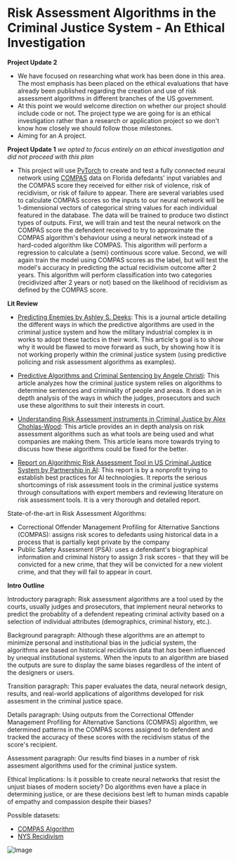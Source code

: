 
# Risk Assessment Algorithms in the Criminal Justice System - An Ethical Investigation

**Project Update 2**

- We have focused on researching what work has been done in this area. The most emphasis has been placed on the ethical evaluations that have already been published regarding the creation and use of risk assessment algorithms in different branches of the US government.
- At this point we would welcome direction on whether our project should include code or not. The project type we are going for is an ethical investigation rather than a research or application project so we don't know how closely we should follow those milestones.
- Aiming for an A project.

**Project Update 1**
*we opted to focus entirely on an ethical investigation and did not proceed with this plan*

- This project will use [PyTorch](https://pytorch.org/) to create and test a fully connected neural network using [COMPAS](https://www.kaggle.com/danofer/compass?select=compas-scores-raw.csv) data on Florida defedants' input variables and the COMPAS score they received for either risk of violence, risk of recidivism, or risk of failure to appear. There are several variables used to calculate COMPAS scores so the inputs to our neural network will be 1-dimensional vectors of categorical string values for each individual featured in the database. The data will be trained to produce two distinct types of outputs. First, we will train and test the neural network on the COMPAS score the defendent received to try to approximate the COMPAS algorithm's behaviour using a neural network instead of a hard-coded algorithm like COMPAS. This algorithm will perform a regression to calculate a (semi) continuous score value. Second, we will again train the model using COMPAS scores as the label, but will test the model's accuracy in predicting the actual recidivism outcome after 2 years. This algorithm will perform classification into two categories (recidivized after 2 years or not) based on the likelihood of recidivism as defined by the COMPAS score.



**Lit Review**

- [Predicting Enemies by Ashley S. Deeks](https://www.jstor.org/stable/j.ctvw04b7q.14): This is a journal article detailing the different ways in which the predictive algorithms are used in the criminal justice system and how the military industrial complex is in works to adopt these tactics in their work. This article's goal is to show why it would be flawed to move forward as such, by showing how it is not working properly within the criminal justice system (using predictive policing and risk assessment algorithms as examples).

- [Predictive Algorithms and Criminal Sentencing by Angele Christi](https://www.jstor.org/stable/j.ctvw04b7q.14): This article analyzes how the criminal justice system relies on algorithms to determine sentences and criminality of people and areas. It does an in depth analysis of the ways in which the judges, prosecutors and such use these algorithms to suit their interests in court.

- [Understanding Risk Assessment instruments in Criminal Justice by Alex Chohlas-Wood](https://www.brookings.edu/research/understanding-risk-assessment-instruments-in-criminal-justice/#:~:text=One%20class%20of%20algorithmic%20tools,an%20individual%20before%20their%20trial): This article provides an in depth analysis on risk assessment algorithms such as what tools are being used and what companies are making them. This article leans more towards trying to discuss how these algorithms could be fixed for the better.

- [Report on Algorithmic Risk Assessment Tool in US Criminal Justice System by Partnership in AI](https://www.partnershiponai.org/report-on-machine-learning-in-risk-assessment-tools-in-the-u-s-criminal-justice-system/): This report is by a nonprofit trying to establish best practices for AI technologies. It reports the serious shortcomings of risk assessment tools in the criminal justice systems through consultations with expert members and reviewing literature on risk assessment tools. It is a very thorough and detailed report.


State-of-the-art in Risk Assessment Algorithms: 

- Correctional Offender Management Profiling for Alternative Sanctions (COMPAS): assigns risk scores to defedants using historical data in a process that is partially kept private by the company
- Public Safety Assessment (PSA): uses a defendant's biographical information and criminal history to assign 3 risk scores - that they will be convicted for a new crime, that they will be convicted for a new violent crime, and that they will fail to appear in court.


**Intro Outline**

Introductory paragraph: Risk assessment algorithms are a tool used by the courts, usually judges and prosecutors, that implement neural networks to predict the probablity of a defendent repeating criminal activity based on a selection of individual attributes (demographics, criminal history, etc.).

Background paragraph: Although these algorithms are an attempt to minimize personal and institutional bias in the judicial system, the algorithms are based on historical recidivism data that *has* been influenced by unequal institutional systems. When the inputs to an algorithm are biased the outputs are sure to display the same biases regardless of the intent of the designers or users.
        
Transition paragraph: This paper evaluates the data, neural network design, results, and real-world applications of algorithms developed for risk assesment in the criminal justice space.
        
Details paragraph: Using outputs from the Correctional Offender Management Profiling for Alternative Sanctions (COMPAS) algorithm, we determined patterns in the COMPAS scores assigned to defendent and tracked the accuracy of these scores with the recidivism status of the score's recipient.

Assessment paragraph: Our results find biases in a number of risk assesment algorithms used for the criminal justice system.

Ethical Implications:  Is it possible to create neural networks that resist the unjust biases of modern society? Do algorithms even have a place in determining justice, or are these decisions best left to human minds capable of empathy and compassion despite their biases?


Possible datasets:
- [COMPAS Algorithm](https://www.kaggle.com/danofer/compass?select=compas-scores-raw.csv) 
- [NYS Recidivism](https://www.kaggle.com/new-york-state/nys-recidivism-beginning-2008)





![Image](https://www.mercy.edu/sites/default/files/styles/full_width_768px/public/2020-07/criminal-justice-307-advanced-criminal-law_822467_large.jpeg?itok=erDRPUCQ)
